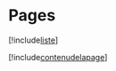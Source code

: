# Pages

[!include[liste](pages.liste.autogen.md)]

[!include[contenudelapage](pages.contenudelapage.autogen.md)]
















